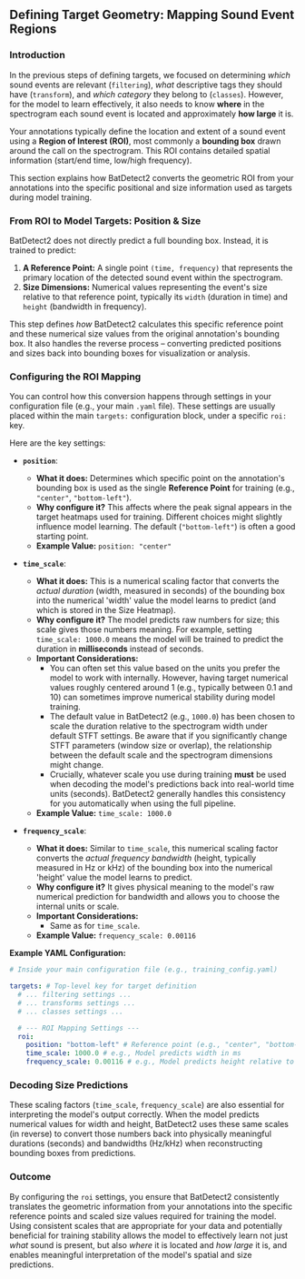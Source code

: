 ## Defining Target Geometry: Mapping Sound Event Regions

### Introduction

In the previous steps of defining targets, we focused on determining _which_ sound events are relevant (`filtering`), _what_ descriptive tags they should have (`transform`), and _which category_ they belong to (`classes`).
However, for the model to learn effectively, it also needs to know **where** in the spectrogram each sound event is located and approximately **how large** it is.

Your annotations typically define the location and extent of a sound event using a **Region of Interest (ROI)**, most commonly a **bounding box** drawn around the call on the spectrogram.
This ROI contains detailed spatial information (start/end time, low/high frequency).

This section explains how BatDetect2 converts the geometric ROI from your annotations into the specific positional and size information used as targets during model training.

### From ROI to Model Targets: Position & Size

BatDetect2 does not directly predict a full bounding box.
Instead, it is trained to predict:

1.  **A Reference Point:** A single point `(time, frequency)` that represents the primary location of the detected sound event within the spectrogram.
2.  **Size Dimensions:** Numerical values representing the event's size relative to that reference point, typically its `width` (duration in time) and `height` (bandwidth in frequency).

This step defines _how_ BatDetect2 calculates this specific reference point and these numerical size values from the original annotation's bounding box.
It also handles the reverse process – converting predicted positions and sizes back into bounding boxes for visualization or analysis.

### Configuring the ROI Mapping

You can control how this conversion happens through settings in your configuration file (e.g., your main `.yaml` file).
These settings are usually placed within the main `targets:` configuration block, under a specific `roi:` key.

Here are the key settings:

- **`position`**:

  - **What it does:** Determines which specific point on the annotation's bounding box is used as the single **Reference Point** for training (e.g., `"center"`, `"bottom-left"`).
  - **Why configure it?** This affects where the peak signal appears in the target heatmaps used for training.
    Different choices might slightly influence model learning.
    The default (`"bottom-left"`) is often a good starting point.
  - **Example Value:** `position: "center"`

- **`time_scale`**:

  - **What it does:** This is a numerical scaling factor that converts the _actual duration_ (width, measured in seconds) of the bounding box into the numerical 'width' value the model learns to predict (and which is stored in the Size Heatmap).
  - **Why configure it?** The model predicts raw numbers for size; this scale gives those numbers meaning.
    For example, setting `time_scale: 1000.0` means the model will be trained to predict the duration in **milliseconds** instead of seconds.
  - **Important Considerations:**
    - You can often set this value based on the units you prefer the model to work with internally.
      However, having target numerical values roughly centered around 1 (e.g., typically between 0.1 and 10) can sometimes improve numerical stability during model training.
    - The default value in BatDetect2 (e.g., `1000.0`) has been chosen to scale the duration relative to the spectrogram width under default STFT settings.
      Be aware that if you significantly change STFT parameters (window size or overlap), the relationship between the default scale and the spectrogram dimensions might change.
    - Crucially, whatever scale you use during training **must** be used when decoding the model's predictions back into real-world time units (seconds).
      BatDetect2 generally handles this consistency for you automatically when using the full pipeline.
  - **Example Value:** `time_scale: 1000.0`

- **`frequency_scale`**:
  - **What it does:** Similar to `time_scale`, this numerical scaling factor converts the _actual frequency bandwidth_ (height, typically measured in Hz or kHz) of the bounding box into the numerical 'height' value the model learns to predict.
  - **Why configure it?** It gives physical meaning to the model's raw numerical prediction for bandwidth and allows you to choose the internal units or scale.
  - **Important Considerations:**
    - Same as for `time_scale`.
  - **Example Value:** `frequency_scale: 0.00116`

**Example YAML Configuration:**

```yaml
# Inside your main configuration file (e.g., training_config.yaml)

targets: # Top-level key for target definition
  # ... filtering settings ...
  # ... transforms settings ...
  # ... classes settings ...

  # --- ROI Mapping Settings ---
  roi:
    position: "bottom-left" # Reference point (e.g., "center", "bottom-left")
    time_scale: 1000.0 # e.g., Model predicts width in ms
    frequency_scale: 0.00116 # e.g., Model predicts height relative to ~860Hz (or other model-specific scaling)
```

### Decoding Size Predictions

These scaling factors (`time_scale`, `frequency_scale`) are also essential for interpreting the model's output correctly.
When the model predicts numerical values for width and height, BatDetect2 uses these same scales (in reverse) to convert those numbers back into physically meaningful durations (seconds) and bandwidths (Hz/kHz) when reconstructing bounding boxes from predictions.

### Outcome

By configuring the `roi` settings, you ensure that BatDetect2 consistently translates the geometric information from your annotations into the specific reference points and scaled size values required for training the model.
Using consistent scales that are appropriate for your data and potentially beneficial for training stability allows the model to effectively learn not just _what_ sound is present, but also _where_ it is located and _how large_ it is, and enables meaningful interpretation of the model's spatial and size predictions.
